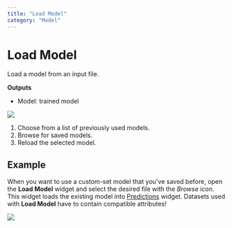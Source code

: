 ```yaml
---
title: "Load Model"
category: "Model"
---
```

Load Model
==========

Load a model from an input file.

**Outputs**

- Model: trained model

![](../images/LoadModel-stamped.png)

1. Choose from a list of previously used models.
2. Browse for saved models.
3. Reload the selected model.

Example
-------

When you want to use a custom-set model that you've saved before, open the **Load Model** widget and select the desired file with the *Browse* icon. This widget loads the existing model into [Predictions](../../evaluate/predictions/) widget. Datasets used with **Load Model** have to contain compatible attributes!

![](../images/LoadModel-example.png)
